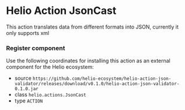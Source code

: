 # Helio Action JsonCast

This action translates data from different formats into JSON, currently it only supports xml

### Register component

Use the following coordinates for installing this action as an external component for the Helio ecosystem:

* source ```https://github.com/helio-ecosystem/helio-action-json-validator/releases/download/v0.1.0/helio-action-json-validator-0.1.0.jar```
* class ```helio.actions.JsonCast```
* type ```ACTION```



